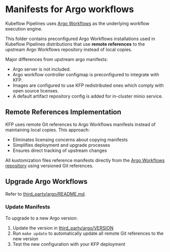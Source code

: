 # Manifests for Argo workflows

Kubeflow Pipelines uses [Argo Workflows](https://argoproj.github.io/argo-workflows/) as the underlying workflow execution engine.

This folder contains preconfigured Argo Workflows installations used in Kubeflow Pipelines distributions that use **remote references** to the upstream Argo Workflows repository instead of local copies.

Major differences from upstream argo manifests:

* Argo server is not included.
* Argo workflow controller configmap is preconfigured to integrate with KFP.
* Images are configured to use KFP redistributed ones which comply with open source licenses.
* A default artifact repository config is added for in-cluster minio service.

## Remote References Implementation

KFP uses remote Git references to Argo Workflows manifests instead of maintaining local copies. This approach:

* Eliminates licensing concerns about copying manifests
* Simplifies deployment and upgrade processes
* Ensures direct tracking of upstream changes

All kustomization files reference manifests directly from the [Argo Workflows repository](https://github.com/argoproj/argo-workflows) using versioned Git references.

## Upgrade Argo Workflows

Refer to [third_party/argo/README.md](../../../../third_party/argo/README.md).

### Update Manifests

To upgrade to a new Argo version:

1. Update the version in [third_party/argo/VERSION](../../../../third_party/argo/VERSION)
2. Run `make update` to automatically update all remote Git references to the new version
3. Test the new configuration with your KFP deployment
